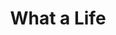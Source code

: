 ---
title: What a Life
year: 1940
opening_date: 1940-11-05
closing_date: 1940-11-08
layout: productions
image:
image_caption:
image_credit:
playbill: 
category: 
Theatre: Theatre Jacksonville
Venue: Little Theatre
cast:
  A Student: Mary Collins
  Another Student: Arthur Milam
  Barbara Pearson: 
    - Harriet Foster
    - Muriel Berry
  Billy Randolph: Hall Harris
  George Bigelow: Philip Devlin, Jr.
  Gertie: 
    - Joy Milam
    - Megs Foster
  Henry Aldrich: Robert Krell
  Miss Eggleston: Eleonor Edwards
  Miss Johnson: 
    - Madeline Desch
    - Mildred Carswell
  Miss Pike: 
    - Kitty Barnett
    - Rosemary Garrison
  Miss Shea: 
    - Frances Carden
    - Martha Conner
  Miss Wheeler: Bernice Klepper
  Mr. Bradley: R.A. Hollahan
  Mr. Ferguson: Charlie Tutewiler
  Mr. Nelson: Louis Larmoyeux
  Mr. Patterson: Charles Roberts
  Mr. Vechitto: Fred W. Bucky, Jr.
  Mrs. Aldrich: 
    - Elizabeth Howland Foster
    - Ethel Wemmers
  Student: 
    - Laura Watts
    - Robert Phillips
    - Shirley Newsom
crew:
  Assistant: Kay Godshalk
  Assistant to Director: 
    - Elsie Behner
    - Kitty Barnett
  Crew Assistant: 
    - Arthur Milam
    - Gregg Wharry
    - Jean Hedren
    - Jean Runyon
    - Jesse Hoagland
  Director: Martha Pace Livesay
  Make-up: Emma Sue Zink
  Miss Wheeler: Elsie Behner
  Props: Elsie Behner
  Technical Director: Mary Courtney
  Wardrobe: 
    - Eleanor Mahoney
    - Margaret Chitty
    - Dolly Ann Fisk
orchestra:
external_links:
---